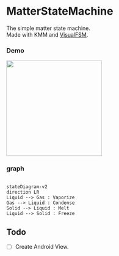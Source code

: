 # MatterStateMachine

The simple matter state machine.  
Made with KMM and [VisualFSM](https://github.com/Kontur-Mobile/VisualFSM).

### Demo

<img width=250 src=https://user-images.githubusercontent.com/93278577/211149327-06f97a26-e16c-47aa-bf31-789d87ba0956.gif />

### graph
```mermaid

stateDiagram-v2
direction LR
Liquid --> Gas : Vaporize
Gas --> Liquid : Condense
Solid --> Liquid : Melt
Liquid --> Solid : Freeze
```

## Todo

- [ ] Create Android View.
